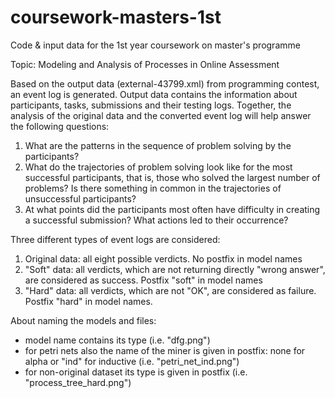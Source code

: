 # coursework-masters-1st
Code &amp; input data for the 1st year coursework on master's programme

Topic: Modeling and Analysis of Processes in Online Assessment

Based on the output data (external-43799.xml) from programming contest, an event log is generated. 
Output data contains the information about participants, tasks, submissions and their testing logs. 
Together, the analysis of the original data and the converted event log will help answer the following questions:

1. What are the patterns in the sequence of problem solving by the participants? 
2. What do the trajectories of problem solving look like for the most successful participants, that is, those who solved the largest number of problems? Is there something in common in the trajectories of unsuccessful participants?
3. At what points did the participants most often have difficulty in creating a successful submission? What actions led to their occurrence?

Three different types of event logs are considered:
1. Original data: all eight possible verdicts. No postfix in model names
2. "Soft" data: all verdicts, which are not returning directly "wrong answer", are considered as success. Postfix "soft" in model names
3. "Hard" data: all verdicts, which are not "OK", are considered as failure. Postfix "hard" in model names.

About naming the models and files:
- model name contains its type (i.e. "dfg.png")
- for petri nets also the name of the miner is given in postfix: none for alpha or "ind" for inductive (i.e. "petri_net_ind.png")
- for non-original dataset its type is given in postfix (i.e. "process_tree_hard.png")
